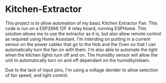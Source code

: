 # Kitchen-Extractor
This project is to allow automation of my basic Kitchen Extractor Fan.  This code is run on a ESP2866 12F 4 relay board, running ESPHome.
This solution allows me to use the extractor as it is, but also allow remote control as required using Home Assistant. I'm intending on putting in a current sensor on the power cables that go to the Hob and the Oven so that I 
can automatically turn the fan on with them.  I'm also able to automate the light when the kitchen lights turn off and on.  The Humidity sensor will allow the unit to automatically turn on and off dependant on the humidity/steam.

Due to the lack of input pins, I'm using a voltage devider to allow selection of fan speed, and light control. 

